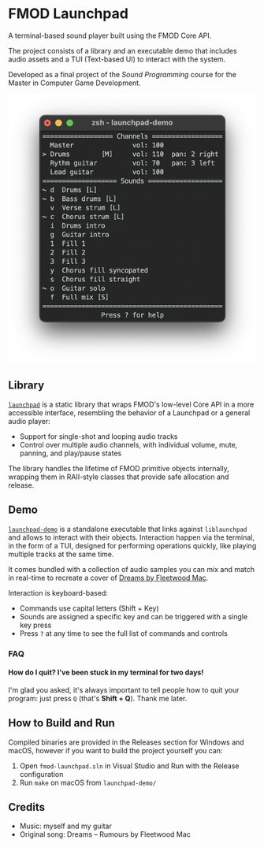 # FMOD Launchpad

A terminal-based sound player built using the FMOD Core API.

The project consists of a library and an executable demo that includes audio assets and a TUI (Text-based UI) to interact with the system.

Developed as a final project of the *Sound Programming* course for the Master in Computer Game Development.

![screenshot](.media/screenshot.png)


## Library

[`launchpad`](launchpad) is a static library that wraps FMOD's low-level Core API in a more accessible interface,
resembling the behavior of a Launchpad or a general audio player:
- Support for single-shot and looping audio tracks
- Control over multiple audio channels, with individual volume, mute, panning, and play/pause states

The library handles the lifetime of FMOD primitive objects internally,
wrapping them in RAII-style classes that provide safe allocation and release.


## Demo

[`launchpad-demo`](launchpad-demo) is a standalone executable that links against `liblaunchpad` and allows to interact with their objects.
Interaction happen via the terminal, in the form of a TUI,
designed for performing operations quickly,
like playing multiple tracks at the same time.

It comes bundled with a collection of audio samples you can mix and match in real-time to recreate a cover of
[Dreams by Fleetwood Mac](https://www.youtube.com/watch?v=PgagPdVM7bk&list=RDPgagPdVM7bk&start_radio=1).

Interaction is keyboard-based:
- Commands use capital letters (Shift + Key)
- Sounds are assigned a specific key and can be triggered with a single key press
- Press `?` at any time to see the full list of commands and controls

### FAQ

#### **How do I quit? I've been stuck in my terminal for two days!**
I'm glad you asked, it's always important to tell people how to quit your program:
just press `Q` (that's **Shift + Q**).
Thank me later.


## How to Build and Run

Compiled binaries are provided in the Releases section for Windows and macOS,
however if you want to build the project yourself you can:
1. Open `fmod-launchpad.sln` in Visual Studio and Run with the Release configuration
2. Run `make` on macOS from `launchpad-demo/`


## Credits

- Music: myself and my guitar
- Original song: Dreams – Rumours by Fleetwood Mac
